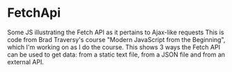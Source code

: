 # FetchApi
Some JS illustrating the Fetch API as it pertains to Ajax-like requests
This is code from Brad Traversy's course "Modern JavaScript from the Beginning", which I'm working on as I do the course.
This shows 3 ways the Fetch API can be used to get data: from a static text file, from a JSON file and from an external API.
